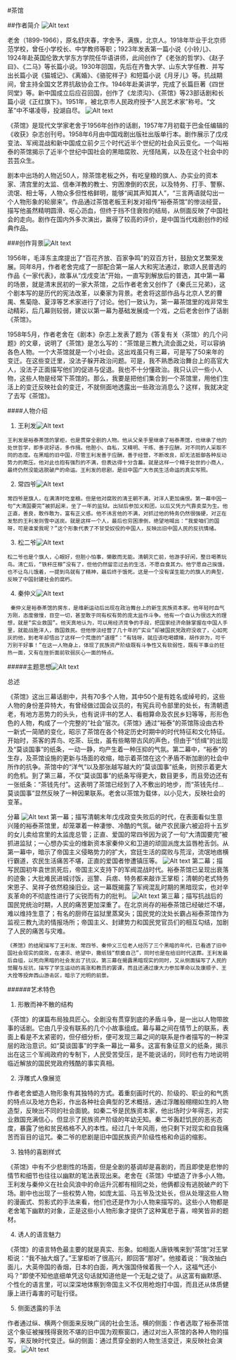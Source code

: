  #茶馆

##作者简介
![Alt text](image.png)

  老舍（1899-1966），原名舒庆春，字舍予，满族，北京人。1918年毕业于北京师范学校，曾任小学校长、中学教师等职；1923年发表第一篇小说《小铃儿》、1924年赴英国伦敦大学东方学院任华语讲师，此间创作了《老张的哲学》、《赵子曰》、《二马》等长篇小说。1930年回国，先后在齐鲁大学、山东大学任教．并写出长篇小说《猫城记》、《离婚》、《骆驼祥子》和短篇小说《月牙儿》等。抗战期间，曾主持全国文艺界抗敌协会工作。1946年赴美讲学，完成了长篇巨著《四世同堂》等。新中国成立后应召回国，创作了《龙须沟》、《茶馆》等23部话剧和长篇小说《正红旗下》。1951年，被北京市人民政府授予“人民艺术家”称号。“文革”中不堪凌辱，投湖自尽。
![Alt text](QQ%E5%9B%BE%E7%89%8720231125222531.jpg)

  《茶馆》是现代文学家老舍于1956年创作的话剧，1957年7月初载于巴金任编辑的《收获》杂志创刊号。1958年6月由中国戏剧出版社出版单行本。剧作展示了戊戌变法、军阀混战和新中国成立前夕三个时代近半个世纪的社会风云变化。一个叫裕泰的茶馆揭示了近半个世纪中国社会的黑暗腐败、光怪陆离，以及在这个社会中的芸芸众生。

  剧本中出场的人物近50人，除茶馆老板之外，有吃皇粮的旗人、办实业的资本家、清宫里的太监、信奉洋教的教士、穷困潦倒的农民，以及特务、打手、警察、流氓、相士等，人物众多但性格鲜明，能够“闻其声知其人”，“三言两语就勾出一个人物形象的轮廓来”。作品通过茶馆老板王利发对祖传“裕泰茶馆”的惨淡经营，描写他虽然精明圆滑、呕心沥血，但终于挡不住衰败的结局，从侧面反映了中国社会的走向。剧作在国内外多次演出，赢得了较高的评价，是中国当代戏剧创作的经典作品。

###创作背景![Alt text](image-10.png)

  1956年，毛泽东主席提出了“百花齐放、百家争鸣”的双百方针，鼓励文艺繁荣发展。同年8月，作者老舍完成了一部配合第一届人大和宪法通过，歌颂人民普选的作品《一家代表》，故事从“戊戌变法”开始，一直写到解放后的普选，其中第一幕的场景，就是清末民初的一家大茶馆，之后作者老舍又创作了《秦氏三兄弟》，这个剧本写的是历代的宪法改革，以秦家为背景。老舍将这部作品与北京人艺的曹禺、焦菊隐、夏淳等艺术家进行了讨论。他们一致认为，第一幕茶馆里的戏非常生动精彩，后几幕则较弱，建议以第一幕为基础发展成一个戏，之后老舍创作了话剧《茶馆》。 

  1958年5月，作者老舍在《剧本》杂志上发表了题为《答复有关〈茶馆〉的几个问题》的文章，说明了《茶馆》是怎么写的：“茶馆是三教九流会面之处，可以容纳各色人物。一个大茶馆就是一个小社会。这出戏虽只有三幕，可是写了50来年的变迁。在这些变迁里，没法子躲开政治问题。可是，我不熟悉政治舞台上的高官大人，没法子正面描写他们的促进与促退。我也不十分懂政治。我只认识一些小人物，这些人物是经常下茶馆的。那么，我要是把他们集合到一个茶馆里，用他们生活上的变迁反映社会的变迁，不就侧面地透露出一些政治消息么？这样，我就决定了去写《茶馆》。

####人物介绍

  1. 王利发![Alt text](image-1.png)
     
    王利发是裕泰茶馆的掌柜，也是贯穿全剧的人物。他从父亲手里继承了裕泰茶馆，也继承了他的处世哲学，即多说好话，多作揖。他胆小、自私，又精明、干练、善于应酬，对不同的人采取不同的态度。在黑暗的旧中国，尽管王利发善于应酬，善于经营，不断改良，却无法抵御各种反动势力的欺压。他对此也抱有强烈的不满，但表达得十分含蓄。就是这样一个精于处世的小商人，最终仍然没能逃脱破产的命运。王利发的悲剧，是旧中国广大市民生活命运的真实写照。

  2. 常四爷![Alt text](image-2.png)
  
    常四爷是旗人，在满清时吃皇粮。但是他对腐败的清王朝不满，对洋人更加痛恨。第一幕中因一句“大清国要完”被抓起来，坐了一年的监狱。出狱后参加义和团，以后又凭力气靠卖菜为生。他正直，善良，敢作敢为，富有正义感。他不讳言他的不满，对抓过他的特务仍然很强硬，对正在发愁的王利发则雪中送炭。就是这样一个人，最后也穷困潦倒，绝望地喊出：“我爱咱们的国呀，可是谁爱我呢？”这个形象代表了不甘受奴役的中国人，反映出旧中国人民的反抗情绪。
  3. 松二爷![Alt text](image-3.png)
  
    松二爷也是个旗人，心眼好，但胆小怕事，懒散而无能。清朝灭亡前，他游手好闲，整日喝茶玩鸟。清亡后，“铁杆庄稼”没有了，但他仍然留恋过去的生活，不愿自食其力。他宁愿自己挨饿，也不让鸟儿饿着，一提到鸟就有了精神，最后终于饿死。这是一个没有谋生能力的旗人的典型，反映了中国封建社会的腐朽。
   4. 秦仲义![Alt text](image-4.png)
   
     秦仲义是裕泰茶馆的房东，是维新运动后出现在政治舞台上的新生民族资本家。他年轻时血气方刚，态度傲慢，目空一切，甚至敢于同有权有势的庞太监作斗争。他有一个自认为很远大的理想，就是“实业救国”。他天真地认为，可以用经济竞争的手段，把国家经济命脉掌握在中国人手里，就能战胜洋人，救国救民。但他惨淡经营了几十年的“实业”却被国民党政府没收了，心如死灰的他，到老年却悟出了这样一个荒唐的“道理”：“有钱呀，就应该吃喝嫖赌，胡作非为，可千万别干好事！”在这一人物身上，体现了民族资产阶级既有斗争性又有软弱性，既有干事业的狂热一面，又有在挫折面前软弱灰心一面的特点。
   
#####主题思想![Alt text](image-5.png)

   总述
   
   《茶馆》这出三幕话剧中，共有70多个人物，其中50个是有姓名或绰号的，这些人物的身份差异特大，有曾经做过国会议员的，有宪兵司令部里的处长，有清朝遗老，有地方恶势力的头头，也有说评书的艺人、看相算命及农民乡妇等等，形形色色的人物，构成了一个完整的“社会”层次。《茶馆》通过“裕泰”的茶馆陈设由古朴一新式一简陋的变化，昭示了茶馆在各个特定历史时期中的时代特征和文化特征。开始时，茶客的弄鸟、吃茶、玩虫，虽有些略带古风的声色，但由于“侦缉”的出现及“莫谈国事”的纸条，一动一静，均产生着一种压抑的气氛。第二幕中，“裕泰”的生存，及茶馆设施的更新与场面的收缩，暗示着茶馆在这个矛盾不断加剧的社会中所作的抗争。茶馆中的“洋气”以及那张越写越大的“莫谈国事”纸条，则预示着更大的危机。到了第三幕，不仅“莫谈国事”的纸条写得更大，数目更多，而且旁边还有一张纸条：“茶钱先付”。这表明了茶馆已经到了入不敷出的地步，而“茶钱先付…莫谈国事”显然反映了一种因果联系。老舍以茶馆为载体，以小见大，反映社会的变革。 
   
   分幕
    ![Alt text](image-8.png)
   第一幕；描写清朝末年戊戌政变失败后的时代，在表面看似生意兴隆的裕泰茶馆里，却笼罩着一种凄惨、冷酷的气氛。破产农民康六被迫将十五岁的女儿卖给宫里的太监庞总管；正直、爱国的常四爷因为说了一句“大清国要完”被抓进监狱；一心想办实业的维新资本家秦仲义和卫道的顽固派庞太监唇枪舌剑。从第一幕中，暗示了帝国主义侵略势力的扩大，宫廷生活的腐败与荒淫，流氓地痞横行霸道，农民生活痛苦不堪，正直的爱国者惨遭镇压等。
   ![Alt text](image-7.png)
   第二幕；描写民国初年袁世凯死后，帝国主义支持下的军阀混战时代。裕泰茶馆已呈现出衰落的迹象；大批难民进城讨饭，巡警、兵痞、特务都来敲诈王掌柜；清朝的老式特务宋恩子、吴祥子依然稳操旧业。这一幕既揭露了军阀混乱时期的黑暗现实，也对辛亥革命的不彻底性进行了尖锐而有力的批判。
   ![Alt text](image-9.png)
   第三幕；描写抗战后的国民党统治时期，人民的痛苦更加深重了。在北京尚存的裕泰茶馆已经破烂不堪，难以维持生意了；有名的厨师在监狱里蒸窝头；国民党的沈处长霸占裕泰茶馆作为监视三教九流的情报场所；帝国主义、封建势力和国民党官员们的相互勾结，加剧了人民的痛苦与灾难。
   
    《茶馆》的结尾描写了王利发、常四爷、秦仲义三位老人经历了三个黑暗的年代，已看透了旧中国社会现实的腐败，在凄凉、绝望中，撒纸钱“祭奠自己”，同时也是在给旧时代送葬。王利发最后自缢，以死向黑暗的社会发出了抗议。第三幕在揭露黑暗现实的同时，又从侧面描写了人民的觉醒与反抗，描写了学生运动的高涨和教员的罢课，而且还通过康大力参加革命以及康顺子、王大拴等投奔西山游击区，暗示了光明的前景。
######艺术特色

  1. 形散而神不散的结构
  
  《茶馆》的谋篇布局独具匠心。全剧没有贯穿到底的矛盾斗争，是一出以人物带故事的话剧。它由几乎没有联系的几个小故事组成。幕与幕之间在情节上的联系，表面上看是不太紧密的，但仔细分析，便可发现三幕之间的联系是作者描写的一种深层的政治意识。如“莫谈国事”的字条一幕比一幕多。这富有象征意义的纸条，揭示出在这三个军阀政府的专制下，人民受苦受压，是不能说话的，同时也有力地说明临近解放的国民党政府残酷的事实真相。
  
  2. 浮雕式人像展览
  
  作者老舍塑造人物形象有其独特的方式。着重刻画时代的、阶级的、职业的和气质的特点以及地方色彩，作出各种社会典型的艺术概括，通过浮雕般栩栩如生的人物造型，反映出不同的社会面貌。如秦二爷是民族资本家，他出场时少年得志，对实业救国充满信心，但显示了民族资产阶级的年幼无知。秦二爷轰赶饥民的恶劣态度，暴露了他和贫民格格不入的本性。经过几十年风雨，他只剩下对现实和自我痛苦而盲目的诅咒。秦二爷的悲剧是旧中国民族资产阶级性格和命运的缩影。
  
 3.  独特的喜剧样式
  
  《茶馆》中有不少悲剧性的场面，但是全剧的基调却是喜剧的，而且即使是悲惨的情节和细节也往往以幽默的笔法表现出来。老舍在《茶馆》中塑造了许多小人物。王利发与秦仲义在社会风浪中的命运升沉都有相同之处，他俩都没有逃脱破产的下场。剧中也出现了一些权势人物，如庞太监、马五爷及沈处长，但从处理这些人物的漫画式、剪影式的手法来看，他们也还是作为小人物来描写的。这些小人物都是老舍笔下幽默的对象，正是这些小人物形象才提供了这种寓悲于喜，啼笑皆非的题材。
  
  4. 诱人的语言魅力
  
  《茶馆》的语言特色最主要的就是真实、形象。如相面人唐铁嘴来到“茶馆”对王掌柜说：“我不抽大烟了。”王掌柜听了很高兴，即回答“那好”。他接着说：“我改抽白面儿，大英帝国的香烟，日本的白面，两大强国侍候着我一个人，这福气还小吗？”即使不知他底细单凭这句话就知道他是一个无耻之徒了。从这富有幽默感、个性化的语言里，可以深深地体察到帝国主义不仅用枪炮打中国，而且还从体质健康上进行毒害的可耻行径。
  
  5. 侧面透露的手法
  
  作者通过纵、横两个侧面来反映广阔的社会生活。横的侧面：作者选取了裕泰茶馆这个象征被摧残得衰败不堪的旧中国为观察窗口，通过对出入茶馆的各种人物的描写，来反映时代变迁。纵的侧面：通过贯穿全剧的人物生活变迁，来反映社会演变。
  ![Alt text](image-11.png)



